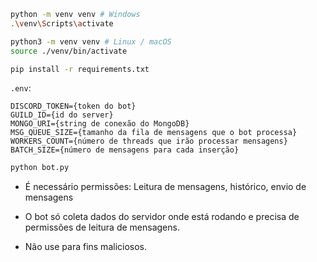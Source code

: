 ```bash
python -m venv venv # Windows
.\venv\Scripts\activate

python3 -m venv venv # Linux / macOS
source ./venv/bin/activate
```

```bash
pip install -r requirements.txt
```

`.env`:

```
DISCORD_TOKEN={token do bot}
GUILD_ID={id do server}
MONGO_URI={string de conexão do MongoDB}
MSG_QUEUE_SIZE={tamanho da fila de mensagens que o bot processa}
WORKERS_COUNT={número de threads que irão processar mensagens}
BATCH_SIZE={número de mensagens para cada inserção}
```

```bash
python bot.py
```

- É necessário permissões: Leitura de mensagens, histórico, envio de mensagens

- O bot só coleta dados do servidor onde está rodando e precisa de permissões de leitura de mensagens.
- Não use para fins maliciosos.
